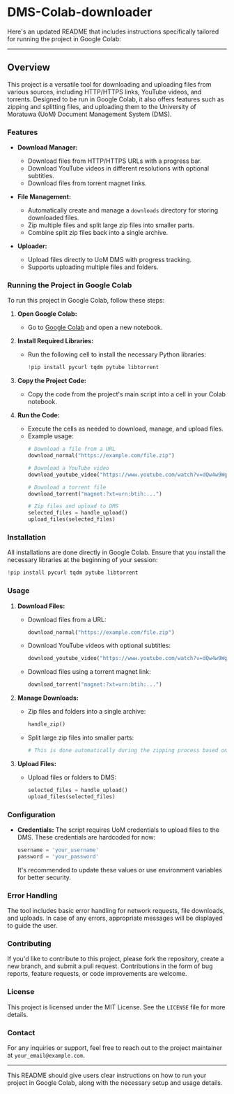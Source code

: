 # DMS-Colab-downloader
Here's an updated README that includes instructions specifically tailored for running the project in Google Colab:

---

## Overview

This project is a versatile tool for downloading and uploading files from various sources, including HTTP/HTTPS links, YouTube videos, and torrents. Designed to be run in Google Colab, it also offers features such as zipping and splitting files, and uploading them to the University of Moratuwa (UoM) Document Management System (DMS).

### Features

- **Download Manager:**
  - Download files from HTTP/HTTPS URLs with a progress bar.
  - Download YouTube videos in different resolutions with optional subtitles.
  - Download files from torrent magnet links.

- **File Management:**
  - Automatically create and manage a `downloads` directory for storing downloaded files.
  - Zip multiple files and split large zip files into smaller parts.
  - Combine split zip files back into a single archive.

- **Uploader:**
  - Upload files directly to UoM DMS with progress tracking.
  - Supports uploading multiple files and folders.

### Running the Project in Google Colab

To run this project in Google Colab, follow these steps:

1. **Open Google Colab:**
   - Go to [Google Colab](https://colab.research.google.com/) and open a new notebook.

2. **Install Required Libraries:**
   - Run the following cell to install the necessary Python libraries:
     ```python
     !pip install pycurl tqdm pytube libtorrent
     ```

3. **Copy the Project Code:**
   - Copy the code from the project's main script into a cell in your Colab notebook.

4. **Run the Code:**
   - Execute the cells as needed to download, manage, and upload files.
   - Example usage:
     ```python
     # Download a file from a URL
     download_normal("https://example.com/file.zip")
     
     # Download a YouTube video
     download_youtube_video("https://www.youtube.com/watch?v=dQw4w9WgXcQ")
     
     # Download a torrent file
     download_torrent("magnet:?xt=urn:btih:...")
     
     # Zip files and upload to DMS
     selected_files = handle_upload()
     upload_files(selected_files)
     ```

### Installation

All installations are done directly in Google Colab. Ensure that you install the necessary libraries at the beginning of your session:

```python
!pip install pycurl tqdm pytube libtorrent
```

### Usage

1. **Download Files:**
   - Download files from a URL:
     ```python
     download_normal("https://example.com/file.zip")
     ```
   - Download YouTube videos with optional subtitles:
     ```python
     download_youtube_video("https://www.youtube.com/watch?v=dQw4w9WgXcQ")
     ```
   - Download files using a torrent magnet link:
     ```python
     download_torrent("magnet:?xt=urn:btih:...")
     ```

2. **Manage Downloads:**
   - Zip files and folders into a single archive:
     ```python
     handle_zip()
     ```
   - Split large zip files into smaller parts:
     ```python
     # This is done automatically during the zipping process based on user input
     ```

3. **Upload Files:**
   - Upload files or folders to DMS:
     ```python
     selected_files = handle_upload()
     upload_files(selected_files)
     ```

### Configuration

- **Credentials:**
  The script requires UoM credentials to upload files to the DMS. These credentials are hardcoded for now:
  ```python
  username = 'your_username'
  password = 'your_password'
  ```
  It's recommended to update these values or use environment variables for better security.

### Error Handling

The tool includes basic error handling for network requests, file downloads, and uploads. In case of any errors, appropriate messages will be displayed to guide the user.

### Contributing

If you'd like to contribute to this project, please fork the repository, create a new branch, and submit a pull request. Contributions in the form of bug reports, feature requests, or code improvements are welcome.

### License

This project is licensed under the MIT License. See the `LICENSE` file for more details.

### Contact

For any inquiries or support, feel free to reach out to the project maintainer at `your_email@example.com`.

---

This README should give users clear instructions on how to run your project in Google Colab, along with the necessary setup and usage details.
